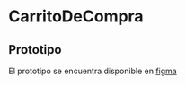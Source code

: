 ﻿# CarritoDeCompra

## Prototipo
    
El prototipo se encuentra disponible en [figma](https://www.figma.com/board/CIg7QBwoWyP7LJpvxSOcfz/Diseño-de-Catalogo-de-PetDen?node-id=0-1&t=0feXJI8CE8vkBi6J-0)